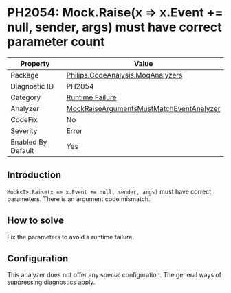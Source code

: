 # PH2054: Mock<T>.Raise(x => x.Event += null, sender, args) must have correct parameter count

| Property | Value  |
|--|--|
| Package | [Philips.CodeAnalysis.MoqAnalyzers](https://www.nuget.org/packages/Philips.CodeAnalysis.MoqAnalyzers) |
| Diagnostic ID | PH2054 |
| Category  | [Runtime Failure](../RuntimeFailure.md) |
| Analyzer | [MockRaiseArgumentsMustMatchEventAnalyzer](https://github.com/philips-software/roslyn-analyzers/blob/master/Philips.CodeAnalysis.MoqAnalyzers/MockRaiseArgumentsMustMatchEventAnalyzer.cs)
| CodeFix  | No |
| Severity | Error |
| Enabled By Default | Yes |

## Introduction

`Mock<T>.Raise(x => x.Event += null, sender, args)` must have correct parameters. There is an argument code mismatch.

## How to solve

Fix the parameters to avoid a runtime failure.

## Configuration

This analyzer does not offer any special configuration. The general ways of [suppressing](https://learn.microsoft.com/en-us/dotnet/fundamentals/code-analysis/suppress-warnings) diagnostics apply.
